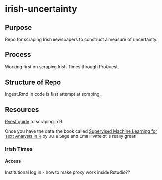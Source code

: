 # irish-uncertainty

## Purpose

Repo for scraping Irish newspapers to construct a measure of uncertainty.

## Process

Working first on scraping Irish Times through ProQuest.

## Structure of Repo

Ingest.Rmd in code is first attempt at scraping.

## Resources

[Rvest guide](https://rvest.tidyverse.org/articles/harvesting-the-web.html) to scraping in R.

Once you have the data, the book called [Supervised Machine Learning for Text Analysis in R](https://smltar.com/) by Julia Silge and Emil Hvitfeldt is really great!

### Irish Times

#### Access

Institutional log in - how to make proxy work inside Rstudio??


